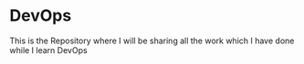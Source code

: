 # DevOps
This is the Repository where I will be sharing all the work which I have done while I learn DevOps
